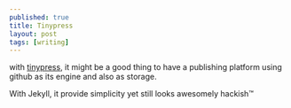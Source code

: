 ```yaml
---
published: true
title: Tinypress
layout: post
tags: [writing]
---
```

with [tinypress](https://tinypress.co/), it might be a good thing to have a publishing platform using github as its engine and also as storage.

With Jekyll, it provide simplicity yet still looks awesomely hackish™